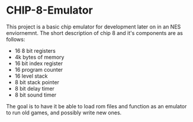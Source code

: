# CHIP-8-Emulator

This project is a basic chip emulator for development later on in an NES enviornemnt.
The short description of chip 8 and it's components are as follows:
* 16 8 bit registers
* 4k bytes of memory
* 16 bit index register
* 16 program counter
* 16 level stack
* 8 bit stack pointer
* 8 bit delay timer
* 8 bit sound timer

The goal is to have it be able to load rom files and function as an emulator to run old games, and possibly write new ones.
